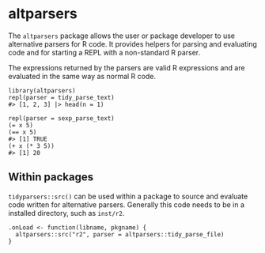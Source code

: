 # altparsers

The `altparsers` package allows the user or package developer to use
alternative parsers for R code. It provides helpers for parsing and evaluating
code and for starting a REPL with a non-standard R parser.

The expressions returned by the parsers are valid R expressions and are
evaluated in the same way as normal R code.


```{r}
library(altparsers)
repl(parser = tidy_parse_text)
#> [1, 2, 3] |> head(n = 1)
```

```{r}
repl(parser = sexp_parse_text)
(= x 5)
(== x 5)
#> [1] TRUE
(+ x (* 3 5))
#> [1] 20
```

## Within packages

`tidyparsers::src()` can be used within a package to source and evaluate code
written for alternative parsers. Generally this code needs to be in a
installed directory, such as `inst/r2`.

```{r}
.onLoad <- function(libname, pkgname) {
  altparsers::src("r2", parser = altparsers::tidy_parse_file)
}
